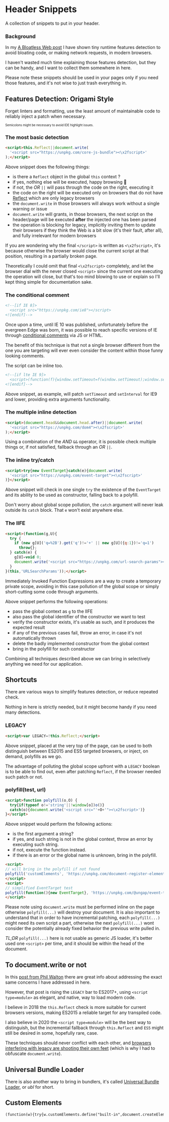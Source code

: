 # Header Snippets
A collection of snippets to put in your header.

### Background

In my [A Bloatless Web post](https://itnext.io/a-bloatless-web-d4f811c7991b) I have shown tiny runtime features detection to avoid bloating code, or making network requests, in modern browsers.

I haven't wasted much time explaining those features detection, but they can be handy, and I want to collect them somewhere in here.

Please note these snippets should be used in your pages only if you need those features, and it's not wise to just trash everything in.

## Features Detection: Origami Style

Forget linters and formatting, use the least amount of maintainable code to reliably inject a patch when necessary.

<sup><sub>Semicolons might be necessary to avoid IDE highlight issues.</sub></sup>

### The most basic detection

```html
<script>this.Reflect||document.write(
  '<script src="https://unpkg.com/core-js-bundle"><\x2fscript>'
);</script>
```

Above snippet does the following things:

  * is there a `Reflect` object in the global `this` context ?
  * if yes, nothing else will be executed, happy browsing 🎉
  * if not, the _OR_ `||` will pass through the code on the right, executing it
  * the code on the right will be executed only on browsers that do not have [Reflect](https://developer.mozilla.org/en-US/docs/Web/JavaScript/Reference/Global_Objects/Reflect#Browser_compatibility) which are only legacy browsers
  * the `document.write` in those browsers will always work without a single warning or issue
  * `document.write` will grants, in those browsers, the next script on the header/page will be executed **after** the injected one has been parsed
  * the operation is blocking for legacy, implicitly inviting them to update their browsers if they think the Web is a bit slow (it's their fault, after all), and fully irrelevant for modern browsers

If you are wondering why the final `</script>` is written as `<\x2fscript>`, it's because otherwise the browser would close the current script at that position, resulting in a partially broken page.

Theoretically I could omit that final `<\x2fscript>` completely, and let the browser dial with the never closed `<script>` since the current one executing the operation will close, but that's too mind blowing to use or explain so I'll kept thing simple for documentation sake.

### The conditional comment

```html
<!--[if IE 8]>
  <script src="https://unpkg.com/ie8"></script>
<![endif]-->
```

Once upon a time, until IE 10 was published, unfortunately before the evergreen Edge was born, it was possible to reach specific versions of IE through [conditional comments](https://www.sitepoint.com/internet-explorer-conditional-comments/) via JS or HTML.

The benefit of this technique is that not a single browser different from the one you are targeting will ever even consider the content within those funny looking comments.

The script can be inline too.

```html
<!--[if lte IE 9]>
  <script>(function(f){window.setTimeout=f(window.setTimeout);window.setInterval=f(window.setInterval)})(function(f){return function(c,t){var a=[].slice.call(arguments,2);return f(function(){c.apply(this,a)},t)}});</script>
<![endif]-->
```

Above snippet, as example, will patch `setTimeout` and `setInterval` for IE9 and lower, providing extra arguments functionality.

### The multiple inline detection

```html
<script>(document.head&&document.head.after)||document.write(
  '<script src="https://unpkg.com/dom4"><\x2fscript>'
);</script>
```

Using a combination of the _AND_ `&&` operator, it is possible check multiple things or, if not satisfied, fallback through an _OR_ `||`.


### The inline try/catch

```html
<script>try{new EventTarget}catch(e){document.write(
  '<script src="https://unpkg.com/event-target"><\x2fscript>'
)}</script>
```

Above snippet will check in one single `try` the existence of the `EventTarget` and its ability to be used as constructor, falling back to a polyfill.

Don't worry about global scope pollution, the `catch` argument will never leak outside its `catch` block. That `e` won't exist anywhere else.

### The IIFE

```html
<script>(function(g,U){
  try {
    if (new g[U]('q=%2B').get('q')!='+' || new g[U]({q:1})!='q=1')
      throw{};
  } catch(e) {
    g[U]=void 0;
    document.write('<script src="https://unpkg.com/url-search-params"><\x2fscript>');
  }
}(this,'URLSearchParams'));</script>
```

Immediately Invoked Function Expressions are a way to create a temporary private scope, avoiding in this case pollution of the global scope or simply short-cutting some code through arguments.

Above snippet performs the following operations:

  * pass the global context as `g` to the IIFE
  * also pass the global identifier of the constructor we want to test
  * verify the constructor exists, it's usable as such, and it produces the expected result
  * if any of the previous cases fail, throw an error, in case it's not automatically thrown
  * delete the badly implemented constructor from the global context
  * bring in the polyfill for such constructor

Combining all techniques described above we can bring in selectively anything we need for our application.

## Shortcuts

There are various ways to simplify features detection, or reduce repeated check.

Nothing in here is strictly needed, but it might become handy if you need many detections.

### LEGACY

```html
<script>var LEGACY=!this.Reflect;</script>
```

Above snippet, placed at the very top of the page, can be used to both distinguish between ES2015 and ES5 targeted browsers, or inject, on demand, polyfills as we go.

The advantage of polluting the global scope upfront with a `LEGACY` boolean is to be able to find out, even after patching `Reflect`, if the browser needed such patch or not.

### polyfill(test, url)

```html
<script>function polyfill(o,O) {
  try{if(typeof o!='string'||!window[o])o()}
  catch(o){document.write('<script src="'+O+'"><\x2fscript>')}
}</script>
```

Above snippet would perform the following actions:

  * is the first argument a string?
  * if yes, and such string is not in the global context, throw an error by executing such string.
  * if not, execute the function instead.
  * if there is an error or the global name is unknown, bring in the polyfill.

```html
<script>
// will bring in the polyfill if not found
polyfill('customElements', 'https://unpkg.com/document-register-element');
</script>
<script>
// simplified EventTarget test
polyfill(function(){new EventTarget}, 'https://unpkg.com/@ungap/event-target');
</script>
```

Please note using `document.write` must be performed inline on the page otherwise `polyfill(...)` will destroy your document. It is also important to understand that in order to have incremental patching, each `polyfill(...)` might need its own script a part, otherwise the next `polyfill(...)` wont consider the potentially already fixed behavior the previous write pulled in.

_TL;DR_ `polyfill(...)` here is not usable as generic JS loader, it's better used one `<script>` per time, and it should be within the head of the document.

## To document.write or not

In this [post from Phil Walton](https://philipwalton.com/articles/deploying-es2015-code-in-production-today/) there are great info about addressing the exact same concerns I have addressed in here.

However, that post is rising the `LEGACY` bar to ES2017+, using `<script type=module>` as elegant, and native, way to load modern code.

I believe in 2018 the `this.Reflect` check is more suitable for current browsers versions, making ES2015 a reliable target for any transpiled code.

I also believe in 2020 the `<script type=module>` will be the best way to distinguish, but the incremental fallback through `this.Reflect` and `ES5` might still be desired in some, hopefully rare, case.

These techniques should never conflict with each other, and [browsers interfering with legacy are shooting their own feet](https://developers.google.com/web/updates/2016/08/removing-document-write) (which is why I had to obfuscate `document.write`).

## Universal Bundle Loader

There is also another way to bring in bundlers, it's called [Universal Bundle Loader](https://github.com/WebReflection/ubl#ubl), or _ubl_ for short.

## Custom Elements
```html
(function(w){try{w.customElements.define("built-in",document.createElement("p").constructor,{"extends":"p"})}catch(b){document.write('<script src="//unpkg.com/'+(w.customElements?"@ungap/custom-elements-builtin":"document-register-element")+'">\x3c/script>')}})(this);
  ```

